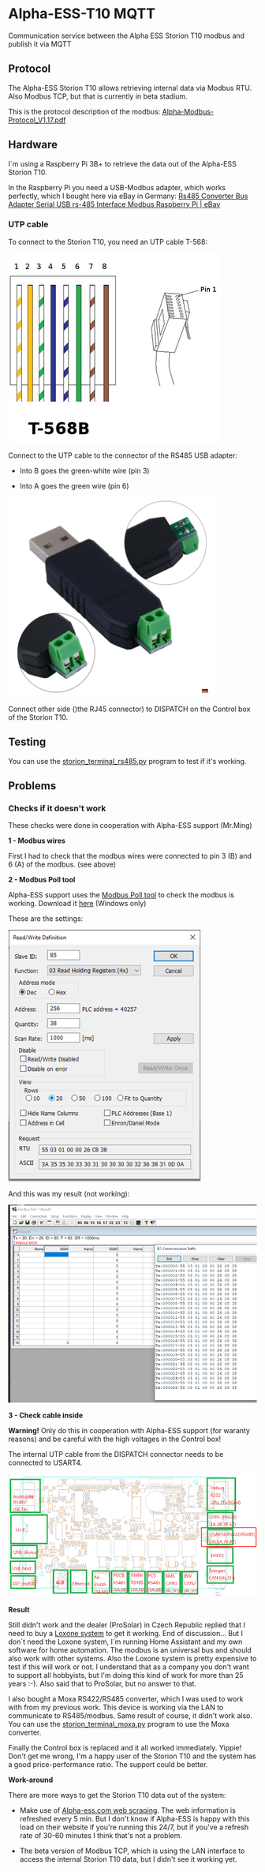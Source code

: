 # Alpha-ESS-T10 MQTT

Communication service between the Alpha ESS Storion T10 modbus and publish it via MQTT

## Protocol

The Alpha-ESS Storion T10 allows retrieving internal data via Modbus RTU. Also Modbus TCP, but that is currently in beta stadium.

This is the protocol description of the modbus: [Alpha-Modbus-Protocol_V1.17.pdf](https://github.com/wooni005/alpha-ess-modbus_mqtt/blob/main/img/Alpha-Modbus-Protocol_V1.17.pdf)

## Hardware

I´m using a Raspberry Pi 3B+ to retrieve the data out of the Alpha-ESS Storion T10.

In the Raspberry Pi you need a USB-Modbus adapter, which works perfectly, which I bought here via eBay in Germany: [Rs485 Converter Bus Adapter Serial USB rs-485 Interface Modbus Raspberry Pi | eBay](https://www.ebay.com/itm/RS485-Konverter-Bus-Adapter-Seriell-USB-RS-485-Schnittstelle-Modbus-Raspberry-Pi/252784174363)

### UTP cable

To connect to the Storion T10, you need an UTP cable T-568:

![](https://github.com/wooni005/alpha-ess-modbus_mqtt/blob/main/img/UTP-T-586B.png)

Connect to the UTP cable to the connector of the RS485 USB adapter:

* Into B goes the green-white wire (pin 3)

* Into A goes the green wire (pin 6)

![](https://github.com/wooni005/alpha-ess-modbus_mqtt/blob/main/img/USB-RS485-adapter.png)

Connect other side ()the RJ45 connector) to DISPATCH on the Control box of the Storion T10.

## Testing

You can use the [storion_terminal_rs485.py](https://github.com/wooni005/alpha-ess-modbus_mqtt/blob/main/storion_terminal_rs485.py) program to test if it's working.

## Problems

### Checks if it doesn't work

These checks were done in cooperation with Alpha-ESS support (Mr.Ming)

**1 - Modbus wires**

First I had to check that the modbus wires were connected to pin 3 (B) and 6 (A) of the modbus. (see above)

**2 - Modbus Poll tool**

Alpha-ESS support uses the [Modbus Poll tool](https://www.modbustools.com/modbus_poll.html) to check the modbus is working.
Download it [here](https://www.modbustools.com/download.html) (Windows only)

These are the settings:

![](https://github.com/wooni005/alpha-ess-modbus_mqtt/blob/main/img/Modbus-Poll-Tool-settings.png)

And this was my result (not working):

![](https://github.com/wooni005/alpha-ess-modbus_mqtt/blob/main/img/Modbus-Poll-Tool-results.png)

**3 - Check cable inside**

**Warning!** Only do this in cooperation with Alpha-ESS support (for waranty reasons) and be careful with the high voltages in the Control box!

The internal UTP cable from the DISPATCH connector needs to be connected to USART4.

![](https://github.com/wooni005/alpha-ess-modbus_mqtt/blob/main/img/Alpha-ESS-ControlBox-motherboard-layout.png)

**Result**

Still didn't work and the dealer (ProSolar) in Czech Republic replied that I need to buy a [Loxone system](https://www.loxone.com/cscz/question/integrace-baterioveho-systemu-storion-pro-ukladani-energie-z-fotovoltaiky/) to get it working. End of discussion... But I don´t need the Loxone system, I´m running Home Assistant and my own software for home automation. The modbus is an universal bus and should also work with other systems. Also the Loxone system is pretty expensive to test if this will work or not. I understand that as a company you don't want to support all hobbyists, but I'm doing this kind of work for more than 25 years :-). Also said that to ProSolar, but no answer to that. 

I also bought a Moxa RS422/RS485 converter, which I was used to work with from my previous work. This device is working via the LAN to communicate to RS485/modbus. Same result of course, it didn't work also. You can use the [storion_terminal_moxa.py](https://github.com/wooni005/alpha-ess-modbus_mqtt/blob/main/storion_terminal_moxa.py) program to use the Moxa converter.

Finally the Control box is replaced and it all worked immediately. Yippie!
Don't get me wrong, I'm a happy user of the Storion T10 and the system has a good price-performance ratio. The support could be better.

**Work-around**

There are more ways to get the Storion T10 data out of the system:

* Make use of [Alpha-ess.com web scraping](https://github.com/wooni005/alpha-ess-web_mqtt). The web information is refreshed every 5 min. But I don't know if Alpha-ESS is happy with this load on their website if you're running this 24/7, but if you've a refresh rate of 30-60 minutes I think that's not a problem.

* The beta version of Modbus TCP, which is using the LAN interface to access the internal Storion T10 data, but I didn't see it working yet.